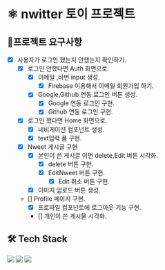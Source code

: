 # ⚛ nwitter 토이 프로젝트
## 📌프로젝트 요구사항
- [X] 사용자가 로그인 했는지 안했는지 확인하기.
  - [X] 로그인 안했다면 Auth 화면으로.
    - [X] 이메일 ,비번 input 생성.
      - [X] Firebase 이용해서 이메일 회원가입 하기. 
    - [X] Google,Github 연동 로그인 버튼 생성.
      - [X] Google 연동 로그인 구현.
      - [X] Github 연동 로그인 구현. 
  - [X] 로그인 했다면 Home 화면으로.
    - [X] 네비게이션 컴포넌트 생성.
    - [X] text입력 폼 구현.
  - [X] Nweet 게시글 구현
    - [X] 본인이 쓴 게시글 이면 delete,Edit 버튼 시각화.  
      - [X] delete 버튼 구현.
      - [X] EditNweet 버튼 구현. 
        - [X] Edit 취소 버튼 구현.
    - [X] 이미지 업로드 버튼 생성.
  - [] Profile 페이지 구현.  
    - [X] 프로파일 컴포넌트에 로그아웃 기능 구현. 
    - [] 개인이 쓴 게시물 시각화.

## 🛠 Tech Stack
<p>
<img src="https://img.shields.io/badge/Node.js-339933?style=flat-square&logo=Node.js&logoColor=white"/>
<img src="https://img.shields.io/badge/React-61DAFB?style=flat-square&logo=React&logoColor=white"/>
<img src="https://img.shields.io/badge/Firebase-FFCB2B?style=flat-square&logo=Firebase&logoColor=white"/>
</p>